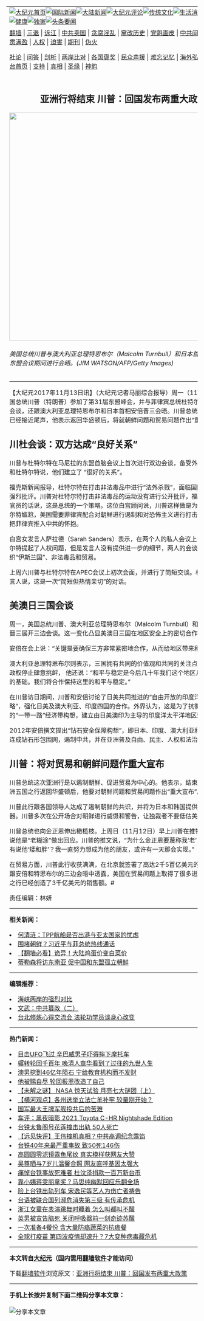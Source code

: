 <a name="1" id="1" target="_blank"></a><span id="1"></span>
<table align=center border="0"><tr><td colspan="2" VALIGN=TOP><a href="https://github.com/chxaej3386/djy/blob/master/gb/nf1351518.md#1"><img src="https://raw.githubusercontent.com/chxaej3386/www/master/t/djy/1.jpg" title="大纪元首页" alt="大纪元首页"></a><a href="https://github.com/chxaej3386/djy/blob/master/gb/n24hr.md#1"><img src="https://raw.githubusercontent.com/chxaej3386/www/master/t/djy/3.jpg" title="国际新闻" alt="国际新闻"></a><a href="https://github.com/chxaej3386/djy/blob/master/gb/nsc413.md#1"><img src="https://raw.githubusercontent.com/chxaej3386/www/master/t/djy/4.jpg" title="大陆新闻" alt="大陆新闻"></a><a href="https://github.com/chxaej3386/djy/blob/master/gb/news392.md#1"><img src="https://raw.githubusercontent.com/chxaej3386/www/master/t/djy/5.jpg" title="大纪元评论" alt="大纪元评论"></a><a href="https://github.com/chxaej3386/djy/blob/master/gb/news2007.md#1"><img src="https://raw.githubusercontent.com/chxaej3386/www/master/t/djy/6.jpg" title="传统文化" alt="传统文化"></a><a href="https://github.com/chxaej3386/djy/blob/master/gb/news2008.md#1"><img src="https://raw.githubusercontent.com/chxaej3386/www/master/t/djy/7.jpg" title="生活消费" alt="生活消费"></a><a href="https://github.com/chxaej3386/djy/blob/master/gb/ncyule.md#1"><img src="https://raw.githubusercontent.com/chxaej3386/www/master/t/djy/8.jpg" title="娱乐休闲" alt="娱乐休闲"></a><a href="https://github.com/chxaej3386/djy/blob/master/gb/nsc1002.md#1"><img src="https://raw.githubusercontent.com/chxaej3386/www/master/t/djy/9.jpg" title="健康" alt="健康"></a><a href="https://github.com/chxaej3386/djy/blob/master/gb/nf6092.md#1"><img src="https://raw.githubusercontent.com/chxaej3386/www/master/t/djy/10a.jpg" title="独家" alt="独家"></a><a href="https://github.com/chxaej3386/djy/blob/master/gb/nf4514.md#1"><img src="https://raw.githubusercontent.com/chxaej3386/www/master/t/djy/12a.jpg" title="头条要闻" alt="头条要闻"></a></td></tr>
<tr><td colspan="2" VALIGN=TOP><a target="_blank" href="https://github.com/chxaej3386/www/blob/master/README.md?zsrh#1">翻墙</a> | <a target="_blank" href="https://github.com/chxaej3386/djy/blob/master/gb/nf5657.md#1">三退</a> | <a target="_blank" href="https://github.com/chxaej3386/djy/blob/master/gb/nf6124.md#1">诉江</a> | <a target="_blank" href="https://github.com/chxaej3386/djy/blob/master/gb/nf1176117.md#1">中共卖国</a> | <a target="_blank" href="https://github.com/chxaej3386/djy/blob/master/gb/nf5773.md#1">贪腐淫乱</a> | <a target="_blank" href="https://github.com/chxaej3386/djy/blob/master/gb/nf1176115.md#1">窜改历史</a> | <a target="_blank" href="https://github.com/chxaej3386/djy/blob/master/gb/nf1176107.md#1">党魁画皮</a> | <a target="_blank" href="https://github.com/chxaej3386/djy/blob/master/gb/nf1320400.md#1">中共间谍</a> | <a target="_blank" href="https://github.com/chxaej3386/djy/blob/master/gb/nf1176114.md#1">破坏传统</a> | <a target="_blank" href="https://github.com/chxaej3386/ntdtv/blob/master/gb/prog447_1.md#1">恶贯满盈</a> | <a target="_blank" href="https://github.com/chxaej3386/djy/blob/master/gb/ncid278.md#1">人权</a> | <a target="_blank" href="https://github.com/chxaej3386/djy/blob/master/gb/nf1176111.md#1">迫害</a> | <a target="_blank" href="https://gitlab.com/szzdlab/mh-qikan/blob/master/README.md#1">期刊</a> | <a target="_blank" href="https://github.com/chxaej3386/djy/blob/master/gb/nf5562.md#1">伪火</a></p><p><a target="_blank" href="https://github.com/chxaej3386/djy/blob/master/gb/9p.md#1">社论</a> | <a target="_blank" href="https://github.com/chxaej3386/djy/blob/master/gb/nf4378.md#1">问答</a> | <a target="_blank" href="https://github.com/chxaej3386/djy/blob/master/gb/nf5792.md#1">剖析</a> | <a target="_blank" href="https://github.com/chxaej3386/djy/blob/master/gb/nf5735.md#1">两岸比对</a> | <a target="_blank" href="https://github.com/chxaej3386/djy/blob/master/gb/nf6119.md#1">各国褒奖</a> | <a target="_blank" href="https://github.com/chxaej3386/djy/blob/master/gb/nf6120.md#1">民众声援</a> | <a target="_blank" href="https://github.com/chxaej3386/djy/blob/master/gb/nf1188594.md#1">难忘记忆</a> | <a target="_blank" href="https://github.com/chxaej3386/djy/blob/master/gb/nf3180.md#1">海外弘传</a> | <a target="_blank" href="https://github.com/chxaej3386/djy/blob/master/gb/nf5410.md#1">万人上访</a> | <a target="_blank" href="https://github.com/chxaej3386/www/blob/master/README.md?zsrh#1">平台首页</a> | <a target="_blank" href="https://github.com/chxaej3386/djy/blob/master/gb/nf4386.md#1">支持</a> | <a target="_blank" href="https://github.com/chxaej3386/djy/blob/master/gb/nf4389.md#1">真相</a> | <a target="_blank" href="https://github.com/chxaej3386/djy/blob/master/gb/nf5790.md#1">圣缘</a> | <a target="_blank" href="https://github.com/chxaej3386/djy/blob/master/gb/nf4786.md#1">神韵</a></td></tr>
<tr><td VALIGN=TOP width="626"><h2 align=center>亚洲行将结束 川普：回国发布两重大政策</h2>
<img width="600" src="https://i.epochtimes.com/assets/uploads/2017/11/GettyImages-873402376-600x400.jpg" />
<h6>美国总统川普与澳大利亚总理特恩布尔（Malcolm Turnbull）和日本首相安倍晋三在东盟会议期间进行会晤。(JIM WATSON/AFP/Getty Images)
</h6>
<hr>
	<p>【大纪元2017年11月13日讯】（大纪元记者马丽综合报导）周一（11月13日），美国总统<ahref="https://github.com/chxaej3386/djy/blob/master/gb/tag/%E5%B7%9D%E6%99%AE.md#1">川普</a>（特朗普）参加了第31届<ahref="https://github.com/chxaej3386/djy/blob/master/gb/tag/%E4%B8%9C%E7%9B%9F.md#1">东盟</a>峰会，并与菲律宾总统<ahref="https://github.com/chxaej3386/djy/blob/master/gb/tag/%E6%9D%9C%E7%89%B9%E5%B0%94%E7%89%B9.md#1">杜特尔特</a>举行了双边会谈，还跟澳大利亚总理特恩布尔和日本首相安倍晋三会晤。川普总统的亚洲五国行已经接近尾声，他表示返回华盛顿后，将就朝鲜问题和贸易问题作出“重大宣布”。</p>
<h2>川杜会谈：双方达成“良好关系”</h2>
<p><ahref="https://github.com/chxaej3386/djy/blob/master/gb/tag/%E5%B7%9D%E6%99%AE.md#1">川普</a>与<ahref="https://github.com/chxaej3386/djy/blob/master/gb/tag/%E6%9D%9C%E7%89%B9%E5%B0%94%E7%89%B9.md#1">杜特尔特</a>在马尼拉的<ahref="https://github.com/chxaej3386/djy/blob/master/gb/tag/%E4%B8%9C%E7%9B%9F.md#1">东盟</a>首脑会议上首次进行双边会谈，备受外界关注。川普和杜特尔特说，他们建立了 “很好的关系”。</p>
<p>福克斯新闻报导，杜特尔特在打击非法毒品中进行“法外杀戮”，面临国际人权组织的强烈批评。川普对杜特尔特打击非法毒品的运动没有进行公开批评，福克斯引述白宫官员的话说，这是总统的一个策略。这位白宫顾问说，川普这样做是为了避免让杜特尔特尴尬，美国需要菲律宾配合对朝鲜进行遏制和对恐怖主义进行打击，同时要避免把菲律宾推入中共的怀抱。</p>
<p>白宫女发言人萨拉德（Sarah Sanders）表示，在两个人的私人会议上，川普向杜特尔特提起了人权问题，但是发言人没有提供进一步的细节，两人的会谈还涉及极端组织“伊斯兰国”、非法毒品和贸易。</p>
<p>上周六川普与杜特尔特在APEC会议上初次会面，并进行了简短交谈。杜特尔特的发言人说，这是一次“简短但热情亲切”的对话。</p>
<h2>美澳日三国会谈</h2>
<p>周一，美国总统川普、澳大利亚总理特恩布尔（Malcolm Turnbull）和日本首相安倍晋三展开三边会谈。这一变化凸显美澳日三国在地区安全上的密切合作。</p>
<p>安倍在会上说：“关键是要确保三方非常紧密地合作，从而给地区带来和平与稳定。”</p>
<p>澳大利亚总理特恩布尔则表示，三国拥有共同的价值观和共同的关注点，要确保朝鲜政权停止肆意挑衅， 他还说：“和平与稳定是今后几十年我们这个地区几十亿人繁荣的基础。我们将合作保持这里的和平与稳定。”</p>
<p>在川普访日期间，川普和安倍讨论了日美共同推进的“自由开放的印度洋—太平洋战略”，强化日美及澳大利亚、印度四国的合作。外界认为，这是为了抗衡中方提倡的“一带一路”经济带构想，建立由日美澳印为主导的印度洋太平洋地区新秩序。</p>
<p>2012年安倍撰文提出“钻石安全保障构想”，即日本、印度、澳大利亚和美国夏威夷要连成钻石形包围网，遏制中共，并在亚洲普及自由、民主、人权和法治的价值观。</p>
<h2>川普：将对贸易和朝鲜问题作重大宣布</h2>
<p>川普总统这次亚洲行是以遏制朝鲜、促进贸易为中心的。他表示，结束为期12天的亚洲五国之行返回华盛顿后，他要对朝鲜问题和贸易问题作出“重大宣布”。</p>
<p>川普此行跟各国领导人达成了遏制朝鲜的共识，并将为日本和韩国提供大量高端武器。川普多次在公开场合对朝鲜进行威慑和警告，让独裁者不要低估美国的决心。</p>
<p>川普总统也向金正恩伸出橄榄枝。上周日（11月12日）早上川普在推特上对金正恩说他是“老糊涂”做出回应。川普的推文说，“为什么金正恩要蔑称我‘老’，而我从来没有说他‘矮和胖’？我一直努力想成为他的朋友，或许有一天那会实现。”</p>
<p>在贸易方面，川普此行收获满满，在北京就签署了高达2千5百亿美元的大单，川普在跟安倍和特恩布尔的三边会晤中透露，美国在贸易问题上取得了很多进展，此次亚洲之行已经创造了3千亿美元的销售额。#</p>
<p>责任编辑：林妍</p>
	
<hr>


<strong>相关新闻：</strong>
<li><a href="https://github.com/chxaej3386/djy/blob/master/gb/16/11/22/n8515189.md#1">何清涟：TPP航船是否出港与亚太国家的忧虑</a></li>
<li><a href="https://github.com/chxaej3386/djy/blob/master/gb/17/5/4/n9106111.md#1">围堵朝鲜？习近平与菲总统热线通话</a></li>
<li><a href="https://github.com/chxaej3386/djy/blob/master/gb/17/5/5/n9108425.md#1">【翻墙必看】诡异！大陆鸡蛋价变白菜价</a></li>
<li><a href="https://github.com/chxaej3386/djy/blob/master/gb/17/8/2/n9490689.md#1">蒂勒森将访东南亚 促中国和东盟孤立朝鲜</a></li>
<hr>


<strong>编辑推荐：</strong>
<li><a href="https://github.com/chxaej3386/djy/blob/master/gb/8/12/18/n2367165.md?dfh#1" target="_blank">海峡两岸的强烈对比</a></li><li><a href="https://github.com/tsiac2612/djy/blob/master/gb/18/1/2/n10015819.md#1" target="_blank">文武：中共篡政（二）</a></li><li><a href="https://github.com/tsiac2612/djy/blob/master/gb/19/10/14/n11587779.md#1" target="_blank">台北修炼心得交流会 法轮功学员谈身心改变</a></li>
<hr>

<strong>热门新闻：</strong>
<li><a href="https://github.com/chxaej3386/djy/blob/master/gb/21/3/30/n12845600.md#1">目击UFO飞过 辛巴威男子吓得摔下摩托车</a></li>
<li><a href="https://github.com/chxaej3386/djy/blob/master/gb/21/3/26/n12838188.md#1">辗转轮回千百年 晚清人章华看到了过往的九世人生</a></li>
<li><a href="https://github.com/chxaej3386/djy/blob/master/gb/21/3/31/n12847603.md#1">澳男挖到46亿年陨石 宁给教育机构而不发财</a></li>
<li><a href="https://github.com/chxaej3386/djy/blob/master/gb/21/3/16/n12815100.md#1">他被赐自尽  轮回报恩改造了自己</a></li>
<li><a href="https://github.com/chxaej3386/djy/blob/master/gb/21/3/30/n12847143.md#1">【未解之谜】 NASA 惊天试验 月亮七大谜团（上）</a></li>
<li><a href="https://github.com/chxaej3386/djy/blob/master/gb/21/4/3/n12855342.md#1">【横河观点】各州选举立法亡羊补牢 较量刚开始？</a></li>
<li><a href="https://github.com/chxaej3386/djy/blob/master/gb/21/4/2/n12855051.md#1">国军最大王牌军舰投共后的苦难</a></li>
<li><a href="https://github.com/chxaej3386/djy/blob/master/gb/21/4/3/n12855644.md#1">车评：黑夜暗影 2021 Toyota C-HR Nightshade Edition</a></li>
<li><a href="https://github.com/chxaej3386/djy/blob/master/gb/21/4/2/n12853140.md#1">台铁太鲁阁号花莲撞击出轨 50人死亡</a></li>
<li><a href="https://github.com/chxaej3386/djy/blob/master/gb/21/4/2/n12855178.md#1">【远见快评】王伟撞机真相？中共高调纪念露馅</a></li>
<li><a href="https://github.com/chxaej3386/djy/blob/master/gb/21/4/2/n12853701.md#1">台铁40年来最严重事故 致50死146伤</a></li>
<li><a href="https://github.com/chxaej3386/djy/blob/master/gb/21/4/2/n12852864.md#1">高圆圆零滤镜露鱼尾纹 真实模样获网友大赞</a></li>
<li><a href="https://github.com/chxaej3386/djy/blob/master/gb/21/4/1/n12852411.md#1">吴尊晒与7岁儿温馨合照 网友直呼基因太强大</a></li>
<li><a href="https://github.com/chxaej3386/djy/blob/master/gb/21/4/2/n12854684.md#1">痛悼台铁事故死难者 杜汶泽捐款一百万新台币</a></li>
<li><a href="https://github.com/chxaej3386/djy/blob/master/gb/21/4/2/n12855093.md#1">靠小姨蒋雯丽拿奖？马思纯幽默回应乐翻全场</a></li>
<li><a href="https://github.com/chxaej3386/djy/blob/master/gb/21/4/2/n12854022.md#1">险上台铁出轨列车 宋逸民等艺人为伤亡者祷告</a></li>
<li><a href="https://github.com/chxaej3386/djy/blob/master/gb/21/4/2/n12853838.md#1">台语被联合国列濒危消失第三级 有传承危机</a></li>
<li><a href="https://github.com/chxaej3386/djy/blob/master/gb/21/4/1/n12850869.md#1">浙江女童在表演跳舞时睡着 怎么叫都叫不醒</a></li>
<li><a href="https://github.com/chxaej3386/djy/blob/master/gb/21/4/1/n12850478.md#1">英男被宣告脑死 关闭呼吸器前一刻奇迹苏醒</a></li>
<li><a href="https://github.com/chxaej3386/djy/blob/master/gb/21/3/31/n12849764.md#1">一次准备4餐份 含大量防癌蔬菜的抗癌餐</a></li>
<li><a href="https://github.com/chxaej3386/djy/blob/master/gb/21/4/2/n12855238.md#1">全球打疫苗 第四波疫情却速升？7大变种病毒藏危机</a></li>
<hr>

<strong>本文转自<a href="https://www.epochtimes.com">大纪元</a>（国内需用<a href="https://github.com/chxaej3386/www/blob/master/README.md#8">翻墙软件</a>才能访问）</strong><p>下载<a href="https://github.com/chxaej3386/www/blob/master/README.md#8">翻墙软件</a>浏览原文：<a href="https://www.epochtimes.com/gb/17/11/13/n9835235.htm">亚洲行将结束 川普：回国发布两重大政策</a></p><hr>

<strong>手机上长按并复制下面二维码分享本文章：</strong><br><br><img src="https://chart.apis.google.com/chart?cht=qr&chs=240x240&choe=UTF-8&chld=M|2&chl=https://github.com/chxaej3386/djy/blob/master/gb/17/11/13/n9835235.md%231" title="分享本文章"></td><td VALIGN=TOP><a href="https://github.com/chxaej3386/djy/blob/master/gb/16/1/21/n4622075.md?dfh#1" target="_blank"><img src="https://raw.githubusercontent.com/chxaej3386/djy/master/gb/300/wei-f1.jpg" title="中共的伪火骗局"  alt="中共的伪火骗局"></a><br><a href="https://github.com/chxaej3386/www/blob/master/README.md?dfh#9" target="_blank"><img src="https://raw.githubusercontent.com/chxaej3386/djy/master/gb/300/yong-h.jpg" title="永恒的见证"  alt="永恒的见证"></a><br><a href="https://github.com/chxaej3386/djy/blob/master/gb/13/9/29/n3974789.md?dfh#1" target="_blank"><img src="https://raw.githubusercontent.com/chxaej3386/djy/master/gb/300/shang-lnz.jpg" title="善良女子被中共投男牢"  alt="善良女子被中共投男牢"></a><br><a href="https://github.com/chxaej3386/djy/blob/master/gb/16/3/16/n4663449.md?dfh#1" target="_blank"><img src="https://raw.githubusercontent.com/chxaej3386/djy/master/gb/300/huo-z3.jpg" title="警卫目击活摘器官"  alt="警卫目击活摘器官"></a><br><a href="https://github.com/chxaej3386/djy/blob/master/gb/16/8/7/n8177641.md?dfh#1" target="_blank"><img src="https://raw.githubusercontent.com/chxaej3386/djy/master/gb/300/huo-z4.jpg" title="证人描述活摘恐怖"  alt="证人描述活摘恐怖"></a><br><a href="https://github.com/chxaej3386/djy/blob/master/gb/10/4/19/n2881569.md?dfh#1" target="_blank"><img src="https://raw.githubusercontent.com/chxaej3386/djy/master/gb/300/huo-z1.jpg" title="揭开活摘器官黑幕"  alt="揭开活摘器官黑幕"></a><br><a href="https://github.com/chxaej3386/djy/blob/master/gb/10/11/7/n3077476.md?dfh#1" target="_blank"><img src="https://raw.githubusercontent.com/chxaej3386/djy/master/gb/300/ma-ks.jpg" title="马克思的成魔之路"  alt="马克思的成魔之路"></a><br><a href="https://github.com/chxaej3386/djy/blob/master/gb/14/6/9/n4173977.md?dfh#1" target="_blank"><img src="https://raw.githubusercontent.com/chxaej3386/djy/master/gb/300/chang-zs.jpg" title="藏字石 蕴天机"  alt="藏字石 蕴天机"></a><br><a href="https://github.com/chxaej3386/djy/blob/master/gb/18/5/10/n10381511.md?dfh#1" target="_blank"><img src="https://raw.githubusercontent.com/chxaej3386/djy/master/gb/300/st1.jpg" title="关注三亿人三退"  alt="关注三亿人三退"></a><br><a href="https://github.com/chxaej3386/djy/blob/master/gb/18/3/21/n10237682.md?dfh#1" target="_blank"><img src="https://raw.githubusercontent.com/chxaej3386/djy/master/gb/300/jie-t.jpg" title="解体中共复兴中华"  alt="解体中共复兴中华"></a><br><a href="https://github.com/chxaej3386/djy/blob/master/gb/9/2/9/n2422991.md?dfh#1" target="_blank"><img src="https://raw.githubusercontent.com/chxaej3386/djy/master/gb/300/gao-zs.jpg" title="中共迫害良心律师"  alt="中共迫害良心律师"></a><br><a href="https://github.com/chxaej3386/djy/blob/master/gb/18/12/9/n10900044.md?dfh#1" target="_blank"><img src="https://raw.githubusercontent.com/chxaej3386/djy/master/gb/300/sj1.jpg" title="三百多万人举报江泽民"  alt="三百多万人举报江泽民"></a><br><a href="https://github.com/chxaej3386/djy/blob/master/gb/18/8/28/n10672014.md?dfh#1" target="_blank"><img src="https://raw.githubusercontent.com/chxaej3386/djy/master/gb/300/sj2.jpg" title="这些官员为何起诉江泽民"  alt="这些官员为何起诉江泽民"></a><br><a href="https://github.com/chxaej3386/djy/blob/master/gb/8/12/18/n2367165.md?dfh#1" target="_blank"><img src="https://raw.githubusercontent.com/chxaej3386/djy/master/gb/300/liangan.jpg" title="海峡两岸的强烈对比"  alt="海峡两岸的强烈对比"></a><br><a href="https://github.com/chxaej3386/djy/blob/master/gb/15/12/10/n4593139.md?dfh#1" target="_blank"><img src="https://raw.githubusercontent.com/chxaej3386/djy/master/gb/300/jia-ndzl.jpg" title="加拿大总理的贺信"  alt="加拿大总理的贺信"></a><br><a href="https://github.com/chxaej3386/djy/blob/master/gb/11/6/17/n3289382.md?dfh#1" target="_blank"><img src="https://raw.githubusercontent.com/chxaej3386/djy/master/gb/300/xiao-wd.jpg" title="探寻真相兼听则明"  alt="探寻真相兼听则明"></a><br><a href="https://github.com/chxaej3386/djy/blob/master/gb/18/10/27/n10812623.md?dfh#1" target="_blank"><img src="https://raw.githubusercontent.com/chxaej3386/djy/master/gb/300/yindu.jpg" title="印度媒体报道东方"  alt="印度媒体报道东方"></a><br><a href="https://github.com/chxaej3386/djy/blob/master/gb/18/6/9/n10469652.md?dfh#1" target="_blank"><img src="https://raw.githubusercontent.com/chxaej3386/djy/master/gb/300/xie-j.jpg" title="不一样的海外校园"  alt="不一样的海外校园"></a><br><a href="https://github.com/chxaej3386/djy/blob/master/gb/7/4/5/n1669415.md?dfh#1" target="_blank"><img src="https://raw.githubusercontent.com/chxaej3386/djy/master/gb/300/li-up.jpg" title="从大师到徒弟的传奇"  alt="从大师到徒弟的传奇"></a><br><a href="https://github.com/chxaej3386/djy/blob/master/gb/17/5/26/n9191512.md?dfh#1" target="_blank"><img src="https://raw.githubusercontent.com/chxaej3386/djy/master/gb/300/zfl2.jpg" title="亿万人与东方一本奇书"  alt="亿万人与东方一本奇书"></a><br><a href="https://github.com/chxaej3386/djy/blob/master/gb/13/11/27/n4020290.md?dfh#1" target="_blank"><img src="https://raw.githubusercontent.com/chxaej3386/djy/master/gb/300/zhen-h.jpg" title="大陆见不到的震撼场面"  alt="大陆见不到的震撼场面"></a><br><a href="https://github.com/chxaej3386/djy/blob/master/gb/15/7/17/n4482910.md?dfh#1" target="_blank"><img src="https://raw.githubusercontent.com/chxaej3386/djy/master/gb/300/dalu-sk.jpg" title="人心向善 大陆当初盛况"  alt="人心向善 大陆当初盛况"></a><br><a href="https://github.com/chxaej3386/djy/blob/master/gb/19/1/5/n10955468.md?dfh#1" target="_blank"><img src="https://raw.githubusercontent.com/chxaej3386/djy/master/gb/300/zfl1.jpg" title="追寻真理 这书讲什么"  alt="追寻真理 这书讲什么"></a><br><a href="https://github.com/chxaej3386/www/blob/master/README.md?dfh#1" target="_blank"><img src="https://raw.githubusercontent.com/chxaej3386/djy/master/gb/300/fq1.jpg" title="下载免费翻墙软件"  alt="下载免费翻墙软件"></a><br></td></tr></table>
